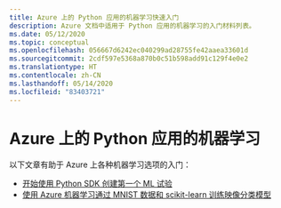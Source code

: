 ```yaml
---
title: Azure 上的 Python 应用的机器学习快速入门
description: Azure 文档中适用于 Python 应用的机器学习的入门材料列表。
ms.date: 05/12/2020
ms.topic: conceptual
ms.openlocfilehash: 056667d6242ec040299ad28755fe42aaea33601d
ms.sourcegitcommit: 2cdf597e5368a870b0c51b598add91c129f4e0e2
ms.translationtype: HT
ms.contentlocale: zh-CN
ms.lasthandoff: 05/14/2020
ms.locfileid: "83403721"
---
```

# <a name="machine-learning-for-python-apps-on-azure"></a>Azure 上的 Python 应用的机器学习

以下文章有助于 Azure 上各种机器学习选项的入门：

- [开始使用 Python SDK 创建第一个 ML 试验](/azure/machine-learning/tutorial-1st-experiment-sdk-setup)
- [使用 Azure 机器学习通过 MNIST 数据和 scikit-learn 训练映像分类模型](/azure/machine-learning/tutorial-train-models-with-aml)
